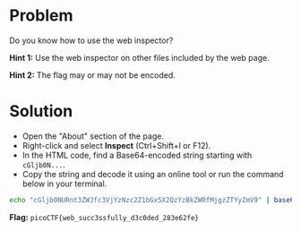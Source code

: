 # Problem

Do you know how to use the web inspector?

**Hint 1:** Use the web inspector on other files included by the web page.

**Hint 2:** The flag may or may not be encoded.

# Solution

- Open the "About" section of the page.
- Right-click and select **Inspect** (Ctrl+Shift+I or F12).
- In the HTML code, find a Base64-encoded string starting with `cGljb0N...`.
- Copy the string and decode it using an online tool or run the command below in your terminal.

```bash
echo "cGljb0NURnt3ZWJfc3VjYzNzc2Z1bGx5X2QzYzBkZWRfMjgzZTYyZmV9" | base64 --decode
```

**Flag:** `picoCTF{web_succ3ssfully_d3c0ded_283e62fe}`
